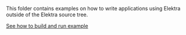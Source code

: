 This folder contains examples on how to write applications
using Elektra outside of the Elektra source tree.

[See how to build and run example](tests/shell/check_external.sh)
